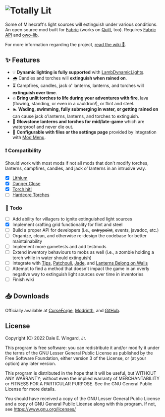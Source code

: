 # ![Totally Lit](https://cdn.modrinth.com/data/hbKDMT6l/images/35f50553a0aa8b2382585227b402547e6db24bd3.png)

Some of Minecraft's light sources will extinguish under various conditions. An open source mod built for [Fabric](https://fabricmc.net/) (works on [Quilt](https://quiltmc.org/), too). Requires [Fabric API](https://modrinth.com/mod/fabric-api) and [owo-lib](https://modrinth.com/mod/owo-lib).

For more information regarding the project, [read the wiki 📖](https://github.com/realguyman/totally_lit/wiki).

## ✨ Features

- 💡 **Dynamic lighting is fully supported** with [LambDynamicLights](https://modrinth.com/mod/lambdynamiclights).
- 🌧 Candles and torches will **extinguish when rained on**.
- ⏳ Campfires, candles, jack o' lanterns, lanterns, and torches will **extinguish over time**.
- 🔥 **Bring unlit torches to life during your adventures with fire**, lava (flowing, standing, or even in a cauldron!), or flint and steel.
- 🏊 **Wading, swimming, fully submerging in water, or getting rained on** can cause jack o'lanterns, lanterns, and torches to extinguish.
- 💪 **Glowstone lanterns and torches for mid/late-game** which are waterproof and never die out.
- 📄 **Configurable with files or the settings page** provided by integration with [Mod Menu](https://modrinth.com/mod/modmenu).

### ❗ Compatibility

Should work with most mods if not all mods that don't modify torches, lanterns, campfires, candles, and jack o' lanterns in an intrusive way.

- [x] [Lithium](https://modrinth.com/mods/lithium)
- [x] [Danger Close](https://modrinth.com/mod/danger-close)
- [x] [Torch hit!](https://modrinth.com/mod/torch-hit)
- [ ] [Hardcore Torches](https://modrinth.com/mods/hardcore-torches)

### 📝 Todo

- [ ] Add ability for villagers to ignite extinguished light sources
- [x] Implement crafting grid functionality for flint and steel
- [ ] Build a proper API for developers (i.e., ~~entrypoint~~, events, javadoc, etc.)
- [ ] Organize, clean, and otherwise re-design the codebase for better maintainability
- [ ] Implement more gametests and add testmods
- [ ] Extend inventory behaviours to mobs as well (i.e., a zombie holding a torch while in water should extinguish)
- [ ] Integrate with [Tips](https://modrinth.com/mod/tips), [Patchouli](https://modrinth.com/mod/patchouli), [Jade](https://modrinth.com/mod/jade), and [Lanterns Belong on Walls](https://modrinth.com/mod/lanterns-bow)
- [ ] Attempt to find a method that doesn't impact the game in an overly negative way to extinguish light sources over time in inventories
- [ ] Finish wiki

## 📥 Downloads

Officially available at [CurseForge](https://www.curseforge.com/minecraft/mc-mods/totally-lit/files/all?page=1&pageSize=20), [Modrinth](https://modrinth.com/mod/totally-lit/versions), and [GitHub](https://github.com/realguyman/totally_lit/releases).

## License

Copyright (C) 2022 Dale E. Wingard, Jr.

This program is free software: you can redistribute it and/or modify
it under the terms of the GNU Lesser General Public License as published by
the Free Software Foundation, either version 3 of the License, or
(at your option) any later version.

This program is distributed in the hope that it will be useful,
but WITHOUT ANY WARRANTY; without even the implied warranty of
MERCHANTABILITY or FITNESS FOR A PARTICULAR PURPOSE.  See the
GNU General Public License for more details.

You should have received a copy of the GNU Lesser General Public License
and a copy of GNU General Public License along with this program.  If not, see
<https://www.gnu.org/licenses/>
